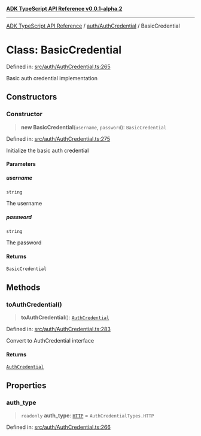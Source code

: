 [**ADK TypeScript API Reference v0.0.1-alpha.2**](../../../README.md)

***

[ADK TypeScript API Reference](../../../modules.md) / [auth/AuthCredential](../README.md) / BasicCredential

# Class: BasicCredential

Defined in: [src/auth/AuthCredential.ts:265](https://github.com/njraladdin/adk-typescript/blob/main/src/auth/AuthCredential.ts#L265)

Basic auth credential implementation

## Constructors

### Constructor

> **new BasicCredential**(`username`, `password`): `BasicCredential`

Defined in: [src/auth/AuthCredential.ts:275](https://github.com/njraladdin/adk-typescript/blob/main/src/auth/AuthCredential.ts#L275)

Initialize the basic auth credential

#### Parameters

##### username

`string`

The username

##### password

`string`

The password

#### Returns

`BasicCredential`

## Methods

### toAuthCredential()

> **toAuthCredential**(): [`AuthCredential`](../interfaces/AuthCredential.md)

Defined in: [src/auth/AuthCredential.ts:283](https://github.com/njraladdin/adk-typescript/blob/main/src/auth/AuthCredential.ts#L283)

Convert to AuthCredential interface

#### Returns

[`AuthCredential`](../interfaces/AuthCredential.md)

## Properties

### auth\_type

> `readonly` **auth\_type**: [`HTTP`](../enumerations/AuthCredentialTypes.md#http) = `AuthCredentialTypes.HTTP`

Defined in: [src/auth/AuthCredential.ts:266](https://github.com/njraladdin/adk-typescript/blob/main/src/auth/AuthCredential.ts#L266)
